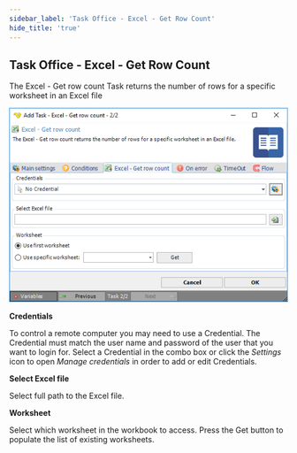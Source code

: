 ```yaml
---
sidebar_label: 'Task Office - Excel - Get Row Count'
hide_title: 'true'
---
```


## Task Office - Excel - Get Row Count

The Excel - Get row count Task returns the number of rows for a specific worksheet in an Excel file

![](../../../../../static/img/taskofficeexcelgetrowcount.png)

**Credentials**

To control a remote computer you may need to use a Credential. The Credential must match the user name and password of the user that you want to login for. Select a Credential in the combo box or click the *Settings* icon to open *Manage credentials* in order to add or edit Credentials.
 
**Select Excel file**

Select full path to the Excel file.
 
**Worksheet**

Select which worksheet in the workbook to access. Press the Get button to populate the list of existing worksheets.
